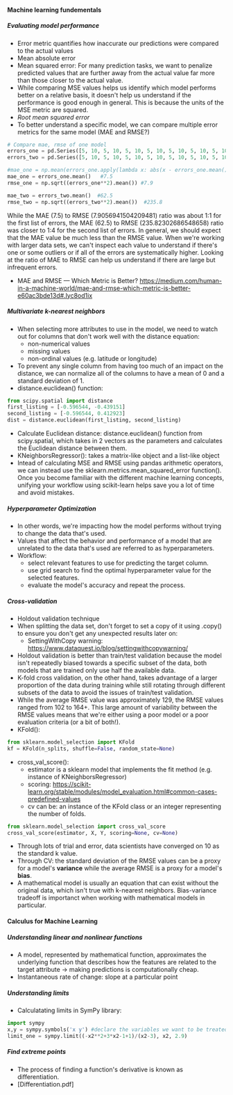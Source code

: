 #### Machine learning fundementals 
##### Evaluating model performance
- Error metric quantifies how inaccurate our predictions were compared to the actual values
- Mean absolute error
- Mean squared error: For many prediction tasks, we want to penalize predicted values that are further away from the actual value far more than those closer to the actual value.
- While comparing MSE values helps us identify which model performs better on a relative basis, it doesn't help us understand if the performance is good enough in general. This is because the units of the MSE metric are squared.
- *Root mean squared error*
- To better understand a specific model, we can compare multiple error metrics for the same model (MAE and RMSE?)
```py
# Compare mae, rmse of one model
errors_one = pd.Series([5, 10, 5, 10, 5, 10, 5, 10, 5, 10, 5, 10, 5, 10, 5, 10, 5, 10])
errors_two = pd.Series([5, 10, 5, 10, 5, 10, 5, 10, 5, 10, 5, 10, 5, 10, 5, 10, 5, 1000])

#mae_one = np.mean(errors_one.apply(lambda x: abs(x - errors_one.mean())))   # why wrong if chain .mean()?
mae_one = errors_one.mean()   #7.5
rmse_one = np.sqrt((errors_one**2).mean()) #7.9

mae_two = errors_two.mean()  #62.5
rmse_two = np.sqrt((errors_two**2).mean())  #235.8
```

While the MAE (7.5) to RMSE (7.9056941504209481) ratio was about 1:1 for the first list of errors, the MAE (62.5) to RMSE (235.82302686548658) ratio was closer to 1:4 for the second list of errors. In general, we should expect that the MAE value be much less than the RMSE value. When we're working with larger data sets, we can't inspect each value to understand if there's one or some outliers or if all of the errors are systematically higher. Looking at the ratio of MAE to RMSE can help us understand if there are large but infrequent errors.
- MAE and RMSE — Which Metric is Better? https://medium.com/human-in-a-machine-world/mae-and-rmse-which-metric-is-better-e60ac3bde13d#.lyc8od1ix

##### Multivariate k-nearest neighbors
- When selecting more attributes to use in the model, we need to watch out for columns that don't work well with the distance equation:
    - non-numerical values
    - missing values
    - non-ordinal values (e.g. latitude or longitude)
- To prevent any single column from having too much of an impact on the distance, we can normalize all of the columns to have a mean of 0 and a standard deviation of 1.
- distance.euclidean() function:
```py
from scipy.spatial import distance
first_listing = [-0.596544, -0.439151]
second_listing = [-0.596544, 0.412923]
dist = distance.euclidean(first_listing, second_listing)
```
- Calculate Euclidean distance: distance.euclidean() function from scipy.spatial, which takes in 2 vectors as the parameters and calculates the Euclidean distance between them.  
- KNeighborsRegressor(): takes a matrix-like object and a list-like object
- Intead of calculating MSE and RMSE using pandas arithmetic operators, we can instead use the sklearn.metrics.mean_squared_error function(). Once you become familiar with the different machine learning concepts, unifying your workflow using scikit-learn helps save you a lot of time and avoid mistakes. 

##### Hyperparameter Optimization
- In other words, we're impacting how the model performs without trying to change the data that's used.
- Values that affect the behavior and performance of a model that are unrelated to the data that's used are referred to as hyperparameters. 
- Workflow:
    - select relevant features to use for predicting the target column.
    - use grid search to find the optimal hyperparameter value for the selected features.
    - evaluate the model's accuracy and repeat the process.

##### Cross-validation
- Holdout validation technique
- When splitting the data set, don't forget to set a copy of it using .copy() to ensure you don't get any unexpected results later on:
    - SettingWithCopy warning: https://www.dataquest.io/blog/settingwithcopywarning/
- Holdout validation is better than train/test validation because the model isn't repeatedly biased towards a specific subset of the data, both models that are trained only use half the available data. 
- K-fold cross validation, on the other hand, takes advantage of a larger proportion of the data during training while still rotating through different subsets of the data to avoid the issues of train/test validation.
- While the average RMSE value was approximately 129, the RMSE values ranged from 102 to 164+. This large amount of variability between the RMSE values means that we're either using a poor model or a poor evaluation criteria (or a bit of both!).
- KFold():
```py
from sklearn.model_selection import KFold
kf = KFold(n_splits, shuffle=False, random_state=None)
```
- cross_val_score():
    - estimator is a sklearn model that implements the fit method (e.g. instance of KNeighborsRegressor)
    - scoring: https://scikit-learn.org/stable/modules/model_evaluation.html#common-cases-predefined-values
    - cv can be: an instance of the KFold class or an integer representing the number of folds.
```py
from sklearn.model_selection import cross_val_score
cross_val_score(estimator, X, Y, scoring=None, cv=None)
```
- Through lots of trial and error, data scientists have converged on 10 as the standard k value.
- Through CV: the standard deviation of the RMSE values can be a proxy for a model's **variance** while the average RMSE is a proxy for a model's **bias**.
- A mathematical model is usually an equation that can exist without the original data, which isn't true with k-nearest neighbors. Bias-variance tradeoff is importanct when working with mathematical models in particular.

#### Calculus for Machine Learning
##### Understanding linear and nonlinear functions
-  A model, represented by mathematical function, approximates the underlying function that describes how the features are related to the target attribute -> making predictions is computationally cheap.
- Instantaneous rate of change: slope at a particular point

##### Understanding limits
- Calculatating limits in SymPy library:
```py
import sympy
x,y = sympy.symbols('x y') #declare the variables we want to be treated as symbols
limit_one = sympy.limit((-x2**2+3*x2-1+1)/(x2-3), x2, 2.9)
```
##### Find extreme points
- The process of finding a function's derivative is known as differentiation.
- [Differentiation.pdf]

